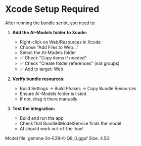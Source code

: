 # Xcode Setup Required

After running the bundle script, you need to:

1. **Add the AI-Models folder to Xcode:**
   - Right-click on Web/Resources in Xcode
   - Choose "Add Files to Web..."  
   - Select the AI-Models folder
   - ✅ Check "Copy items if needed"
   - ✅ Check "Create folder references" (not groups)
   - ✅ Add to target: Web

2. **Verify bundle resources:**
   - Build Settings → Build Phases → Copy Bundle Resources  
   - Ensure AI-Models folder is listed
   - If not, drag it there manually

3. **Test the integration:**
   - Build and run the app
   - Check that BundledModelService finds the model
   - AI should work out-of-the-box!

Model file: gemma-3n-E2B-it-Q8_0.gguf
Size: 4.5G

